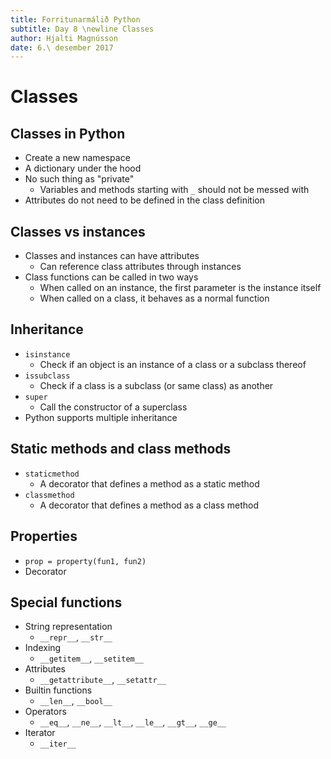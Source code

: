 ```yaml
---
title: Forritunarmálið Python
subtitle: Day 8 \newline Classes
author: Hjalti Magnússon
date: 6.\ desember 2017
---
```


# Classes

## Classes in Python

* Create a new namespace
* A dictionary under the hood
* No such thing as "private"
    * Variables and methods starting with `_` should not be messed with
* Attributes do not need to be defined in the class definition

## Classes vs instances

* Classes and instances can have attributes
    * Can reference class attributes through instances
* Class functions can be called in two ways
    * When called on an instance, the first parameter is the instance itself
    * When called on a class, it behaves as a normal function

## Inheritance

* `isinstance`
    * Check if an object is an instance of a class or a subclass thereof
* `issubclass`
    * Check if a class is a subclass (or same class) as another
* `super`
    * Call the constructor of a superclass
* Python supports multiple inheritance

## Static methods and class methods

* `staticmethod`
    * A decorator that defines a method as a static method
* `classmethod`
    * A decorator that defines a method as a class method

## Properties

* `prop = property(fun1, fun2)`
* Decorator

## Special functions

* String representation
    * `__repr__`, `__str__`
* Indexing
    * `__getitem__`, `__setitem__`
* Attributes
    * `__getattribute__`, `__setattr__`
* Builtin functions
    * `__len__`, `__bool__`
* Operators
    * `__eq__`, `__ne__`, `__lt__`, `__le__`, `__gt__`, `__ge__`
* Iterator
    * `__iter__`

